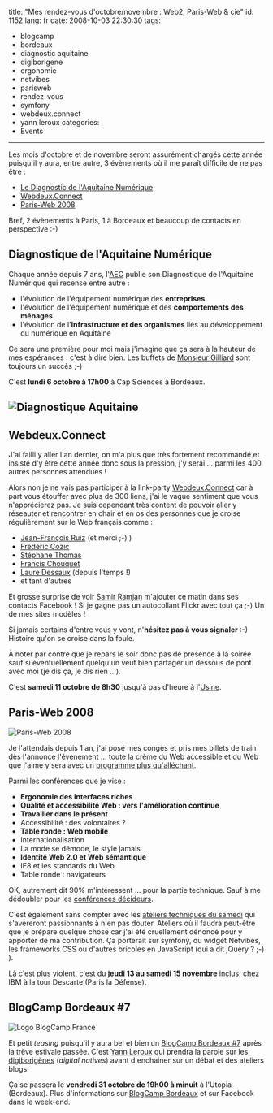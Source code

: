 title: "Mes rendez-vous d'octobre/novembre : Web2, Paris-Web & cie"
id: 1152
lang: fr
date: 2008-10-03 22:30:30
tags:
- blogcamp
- bordeaux
- diagnostic aquitaine
- digiborigene
- ergonomie
- netvibes
- parisweb
- rendez-vous
- symfony
- webdeux.connect
- yann leroux
categories:
- Events
---

Les mois d'octobre et de novembre seront assurément chargés cette année puisqu'il y aura, entre autre, 3 évènements où il me paraît difficile de ne pas être :

*   [Le Diagnostic de l'Aquitaine Numérique](http://www.aecom.org/blog/rdv/2008/09/un-nouvel-outil-de-gouvernance-des-tic.html)
*   [Webdeux.Connect](http://fr.amiando.com/webdeux-connect.html)
*   [Paris-Web 2008](http://www.paris-web.fr/2008/)

Bref, 2 évènements à Paris, 1 à Bordeaux et beaucoup de contacts en perspective :-)

<!--more-->

## Diagnostique de l'Aquitaine Numérique

Chaque année depuis 7 ans, l'[AEC](http://www.aecom.org) publie son Diagnostique de l'Aquitaine Numérique qui recense entre autre :

*   l'évolution de l'équipement numérique des **entreprises**
*   l'évolution de l'équipement numérique et des **comportements des ménages**
*   l'évolution de l'**infrastructure et des organismes** liés au développement du numérique en Aquitaine

Ce sera une première pour moi mais j'imagine que ça sera à la hauteur de mes espérances : c'est à dire bien. Les buffets de [Monsieur Gilliard](http://www.dailymotion.com/video/x6n1yl_mesure-de-laquitaine-numerique_tech) sont toujours un succès ;-)

C'est **lundi 6 octobre à 17h00** à Cap Sciences à Bordeaux.

## ![](/images/2008/10/diagnotic-aquitaine.gif "Diagnostique Aquitaine")

## Webdeux.Connect

J'ai failli y aller l'an dernier, on m'a plus que très fortement recommandé et insisté d'y être cette année donc sous la pression, j'y serai ... parmi les 400 autres personnes attendues !

Alors non je ne vais pas participer à la link-party [Webdeux.Connect](http://www.webdeux.info/online-link-party-en-vue-du-webdeuxconnect) car à part vous étouffer avec plus de 300 liens, j'ai le vague sentiment que vous n'apprécierez pas.
Je suis cependant très content de pouvoir aller y réseauter et rencontrer en chair et en os des personnes que je croise régulièrement sur le Web français comme :

*   [Jean-François Ruiz](http://webdeux.info/) (et merci ;-) )
*   [Frédéric Cozic](http://www.monetiweb.com/)
*   [Stéphane Thomas](http://www.simpleentrepreneur.com/)
*   [Francis Chouquet](http://www.fran6art.com/)
*   [Laure Dessaux](http://www.blogsnco.fr/) (depuis l'temps !)
*   et tant d'autres

Et grosse surprise de voir [Samir Ramjan](http://www.flickr.com/) m'ajouter ce matin dans ses contacts Facebook ! Si je gagne pas un autocollant Flickr avec tout ça ;-) Un de mes sites modèles !

Si jamais certains d'entre vous y vont, n'**hésitez pas à vous signaler** :-) Histoire qu'on se croise dans la foule.

À noter par contre que je repars le soir donc pas de présence à la soirée sauf si éventuellement quelqu'un veut bien partager un dessous de pont avec moi (je dis ça, je dis rien ...).

C'est **samedi 11 octobre de 8h30** jusqu'à pas d'heure à l'[Usine](http://www.lusine-saintdenis.com).

## Paris-Web 2008

![](/images/2008/10/paris-web-2008.png "Paris-Web 2008")

Je l'attendais depuis 1 an, j'ai posé mes congès et pris mes billets de train dès l'annonce l'évènement ... toute la crème du Web accessible et du Web que j'aime y sera avec un [programme plus qu'alléchant](http://www.paris-web.fr/2008/-programme- "programme de Paris-Web 2008").

Parmi les conférences que je vise :

*   **Ergonomie des interfaces riches**
*   **Qualité et accessibilité Web : vers l'amélioration continue**
*   **Travailler dans le présent**
*   Accessibilité : des volontaires ?
*   **Table ronde : Web mobile**
*   Internationalisation
*   La mode se démode, le style jamais
*   **Identité Web 2.0 et Web sémantique**
*   IE8 et les standards du Web
*   Table ronde : navigateurs

OK, autrement dit 90% m'intéressent ... pour la partie technique. Sauf à me dédoubler pour les [conférences décideurs](http://www.paris-web.fr/2008/-vendredi-14-novembre-decideurs- "conférences décideurs de Paris-Web 2008").

C'est également sans compter avec les [ateliers techniques du samedi](http://www.paris-web.fr/2008/-samedi-15-novembre-technique- "ateliers techniques de Paris-Web 2008") qui s'avèreront passionnants à n'en pas douter.
Ateliers où il faudra peut-être que je prépare quelque chose car j'ai été cruellement dénoncé pour y apporter de ma contribution. Ça porterait sur symfony, du widget Netvibes, les frameworks CSS ou d'autres bricoles en JavaScript (qui a dit jQuery ? ;-) ).

Là c'est plus violent, c'est du **jeudi 13 au samedi 15 novembre** inclus, chez IBM à la tour Descarte (Paris la Défense).

## BlogCamp Bordeaux #7

![](/images/2008/02/blogcamp-france-logo.png "Logo BlogCamp France")

Et petit _teasing_ puisqu'il y aura bel et bien un [BlogCamp Bordeaux #7](http://blogcamp.fr/wiki/bordeaux/blogcamp7) après la trève estivale passée. C'est [Yann Leroux](http://www.psyetgeek.com/) qui prendra la parole sur les [digiborigènes](http://www.digiborigenes.fr) (_digital natives_) avant d'enchainer sur un débat et des ateliers blogs.

Ça se passera le **vendredi 31 octobre de 19h00 à minuit** à l'Utopia (Bordeaux).
Plus d'informations sur [BlogCamp Bordeaux](http://bordeaux.blogcamp.fr) et sur Facebook dans le week-end.
